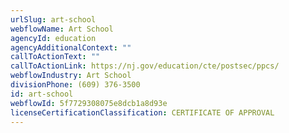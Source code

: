 ```yaml
---
urlSlug: art-school
webflowName: Art School
agencyId: education
agencyAdditionalContext: ""
callToActionText: ""
callToActionLink: https://nj.gov/education/cte/postsec/ppcs/
webflowIndustry: Art School
divisionPhone: (609) 376-3500
id: art-school
webflowId: 5f7729308075e8dcb1a8d93e
licenseCertificationClassification: CERTIFICATE OF APPROVAL
---
```

